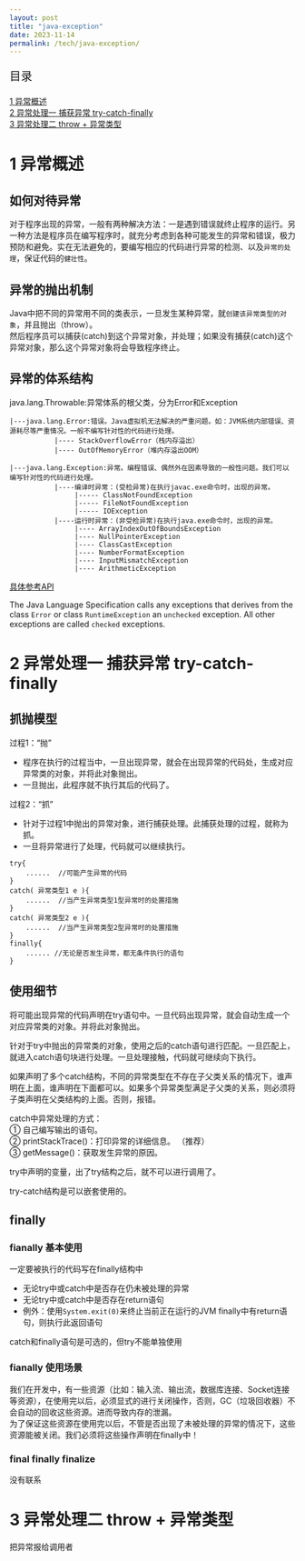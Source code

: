 ```yaml
---
layout: post
title: "java-exception"
date: 2023-11-14
permalink: /tech/java-exception/
---
```

<p style="font-size:20px;">目录</p>
<a href ="#1"> 1 异常概述 </a><br>
<a href ="#2"> 2 异常处理一 捕获异常 try-catch-finally </a><br>
<a href ="#3"> 3 异常处理二 throw + 异常类型</a><br>

<h1 id="1"> 1 异常概述</h1>

## 如何对待异常
 对于程序出现的异常，一般有两种解决方法：一是遇到错误就终止程序的运行。另一种方法是程序员在编写程序时，就充分考虑到各种可能发生的异常和错误，极力预防和避免。实在无法避免的，要编写相应的代码进行异常的检测、以及`异常的处理`，保证代码的`健壮性`。
## 异常的抛出机制
Java中把不同的异常用不同的类表示，一旦发生某种异常，就`创建该异常类型的对象`，并且抛出（throw）。<br>
然后程序员可以捕获(catch)到这个异常对象，并处理；如果没有捕获(catch)这个异常对象，那么这个异常对象将会导致程序终止。<br>
## 异常的体系结构
java.lang.Throwable:异常体系的根父类，分为Error和Exception<br>

    |---java.lang.Error:错误。Java虚拟机无法解决的严重问题。如：JVM系统内部错误、资源耗尽等严重情况。一般不编写针对性的代码进行处理。
               |---- StackOverflowError（栈内存溢出）
               |---- OutOfMemoryError（堆内存溢出OOM）

    |---java.lang.Exception:异常。编程错误、偶然外在因素导致的一般性问题。我们可以编写针对性的代码进行处理。
               |----编译时异常：(受检异常)在执行javac.exe命令时，出现的异常。
                    |----- ClassNotFoundException
                    |----- FileNotFoundException
                    |----- IOException
               |----运行时异常：(非受检异常)在执行java.exe命令时，出现的异常。
                    |---- ArrayIndexOutOfBoundsException
                    |---- NullPointerException
                    |---- ClassCastException
                    |---- NumberFormatException
                    |---- InputMismatchException
                    |---- ArithmeticException
<a href="https://www.runoob.com/manual/jdk11api/java.base/java/lang/Throwable.html">具体参考API</a><br>

The Java Language Specification calls any exceptions that derives from the class `Error` or class `RuntimeException` an `unchecked` exception. All other exceptions are called `checked` exceptions.


<h1 id="2"> 2 异常处理一 捕获异常 try-catch-finally</h1>

## 抓抛模型
过程1：“抛”
* 程序在执行的过程当中，一旦出现异常，就会在出现异常的代码处，生成对应异常类的对象，并将此对象抛出。
* 一旦抛出，此程序就不执行其后的代码了。<br>

过程2：“抓”
* 针对于过程1中抛出的异常对象，进行捕获处理。此捕获处理的过程，就称为抓。
* 一旦将异常进行了处理，代码就可以继续执行。
```
try{
	......	//可能产生异常的代码
}
catch( 异常类型1 e ){
	......	//当产生异常类型1型异常时的处置措施
}
catch( 异常类型2 e ){
	...... 	//当产生异常类型2型异常时的处置措施
}
finally{
	...... //无论是否发生异常，都无条件执行的语句
}
```

## 使用细节
将可能出现异常的代码声明在try语句中。一旦代码出现异常，就会自动生成一个对应异常类的对象。并将此对象抛出。<br>

针对于try中抛出的异常类的对象，使用之后的catch语句进行匹配。一旦匹配上，就进入catch语句块进行处理。一旦处理接触，代码就可继续向下执行。<br>
  
如果声明了多个catch结构，不同的异常类型在不存在子父类关系的情况下，谁声明在上面，谁声明在下面都可以。如果多个异常类型满足子父类的关系，则必须将子类声明在父类结构的上面。否则，报错。

catch中异常处理的方式：<br>
   ① 自己编写输出的语句。<br>
   ② printStackTrace()：打印异常的详细信息。 （推荐）<br>
   ③ getMessage()：获取发生异常的原因。<br>

try中声明的变量，出了try结构之后，就不可以进行调用了。

try-catch结构是可以嵌套使用的。
## finally
### fianally 基本使用
一定要被执行的代码写在finally结构中
* 无论try中或catch中是否存在仍未被处理的异常
* 无论try中或catch中是否存在return语句
* 例外：使用`System.exit(0)`来终止当前正在运行的JVM
finally中有return语句，则执行此返回语句<br>

catch和finally语句是可选的，但try不能单独使用<br>
### fianally 使用场景
我们在开发中，有一些资源（比如：输入流、输出流，数据库连接、Socket连接等资源），在使用完以后，必须显式的进行关闭操作，否则，GC（垃圾回收器）不会自动的回收这些资源。进而导致内存的泄漏。<br>
为了保证这些资源在使用完以后，不管是否出现了未被处理的异常的情况下，这些资源能被关闭。我们必须将这些操作声明在finally中！<br>

### final finally finalize
没有联系

<h1 id="3"> 3 异常处理二 throw + 异常类型</h1>
把异常报给调用者